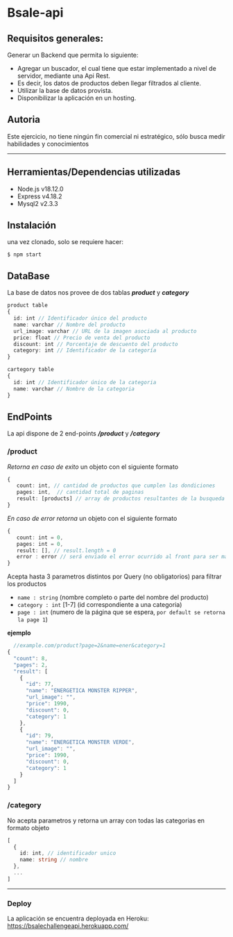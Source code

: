 # Bsale-api

## Requisitos generales:
Generar un Backend que permita lo siguiente:
- Agregar un buscador, el cual tiene que estar implementado a nivel de servidor, mediante una Api Rest.
- Es decir, los datos de productos deben llegar filtrados al cliente. 
- Utilizar la base de datos provista.
- Disponibilizar la aplicación en un hosting.

## Autoria
Este ejercicio, no tiene ningún fin comercial ni estratégico, sólo busca medir habilidades y conocimientos

***

## **Herramientas/Dependencias utilizadas**
 - Node.js v18.12.0
 - Express v4.18.2
 - Mysql2 v2.3.3
## **Instalación**
una vez clonado, solo se requiere hacer:
```
$ npm start
```

## **DataBase**
La base de datos nos provee de dos tablas ***product*** y ***category***
```ts
product table
{
  id: int // Identificador único del producto
  name: varchar // Nombre del producto
  url_image: varchar // URL de la imagen asociada al producto
  price: float // Precio de venta del producto
  discount: int // Porcentaje de descuento del producto
  category: int // Identificador de la categoría
}
```
```ts
cartegory table
{
  id: int // Identificador único de la categoria
  name: varchar // Nombre de la categoria
}
```

## **EndPoints**

La api dispone de 2 end-points ***/product*** y ***/category***

### **/product**

*Retorna en caso de exito* un objeto con el siguiente formato
```ts
{
   count: int, // cantidad de productos que cumplen las dondiciones
   pages: int,  // cantidad total de paginas
   result: [products] // array de productos resultantes de la busqueda  0 <= result.length <= 6
}
```
*En caso de error retorna* un objeto con el siguiente formato
```ts
{
   count: int = 0,
   pages: int = 0,
   result: [], // result.length = 0
   error : error // será enviado el error ocurrido al front para ser manejado en caso de que sea necesario
}
```
  Acepta hasta 3 parametros distintos por Query (no obligatorios) para filtrar los productos
 - `name : string` (nombre completo o parte del nombre del producto)
 - `category : int` [1-7] (id correspondiente a una categoria)
 - `page : int` (numero de la página que se espera, `por default se retorna la page 1`)

**ejemplo**
```ts
  //example.com/product?page=2&name=ener&category=1
{
  "count": 8,
  "pages": 2,
  "result": [
    {
      "id": 77,
      "name": "ENERGETICA MONSTER RIPPER",
      "url_image": "",
      "price": 1990,
      "discount": 0,
      "category": 1
    },
    {
      "id": 79,
      "name": "ENERGETICA MONSTER VERDE",
      "url_image": "",
      "price": 1990,
      "discount": 0,
      "category": 1
    }
  ]
}
```

### **/category**
No acepta parametros y retorna un array con todas las categorias en formato objeto
```ts
[
  {
    id: int, // identificador unico 
    name: string // nombre
  },
  ...
]
```
***

### **Deploy**
La aplicación se encuentra deployada en Heroku: https://bsalechallengeapi.herokuapp.com/

